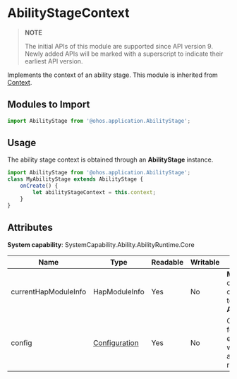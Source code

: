 # AbilityStageContext

> **NOTE**
>
> The initial APIs of this module are supported since API version 9. Newly added APIs will be marked with a superscript to indicate their earliest API version.


Implements the context of an ability stage. This module is inherited from [Context](js-apis-application-context.md).

## Modules to Import

```js
import AbilityStage from '@ohos.application.AbilityStage';
```

## Usage


The ability stage context is obtained through an **AbilityStage** instance.



```js
import AbilityStage from '@ohos.application.AbilityStage';
class MyAbilityStage extends AbilityStage {
    onCreate() {
        let abilityStageContext = this.context;
    }
}
```


## Attributes

**System capability**: SystemCapability.Ability.AbilityRuntime.Core

| Name| Type | Readable | Writable | Description |
| -------- | -------- | -------- | -------- | -------- |
| currentHapModuleInfo | HapModuleInfo | Yes | No | **ModuleInfo** object corresponding to the **AbilityStage**. |
| config | [Configuration](js-apis-configuration.md) | Yes| No| Configuration for the environment where the application is running. |
